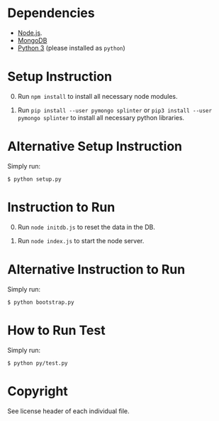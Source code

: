 Dependencies
============
- [Node.js](https://nodejs.org/en/).
- [MongoDB](https://www.mongodb.com/)
- [Python 3](https://docs.python.org/3/) (please installed as `python`)

Setup Instruction
=================
0. Run `npm install` to install all necessary node modules.

1. Run `pip install --user pymongo splinter`
   or `pip3 install --user pymongo splinter`
   to install all necessary python libraries.

Alternative Setup Instruction
=============================
Simply run:

    $ python setup.py

Instruction to Run
==================
0. Run `node initdb.js` to reset the data in the DB.

1. Run `node index.js` to start the node server.

Alternative Instruction to Run
==============================
Simply run:

    $ python bootstrap.py

How to Run Test
===============
Simply run:

    $ python py/test.py

Copyright
=========
See license header of each individual file.

